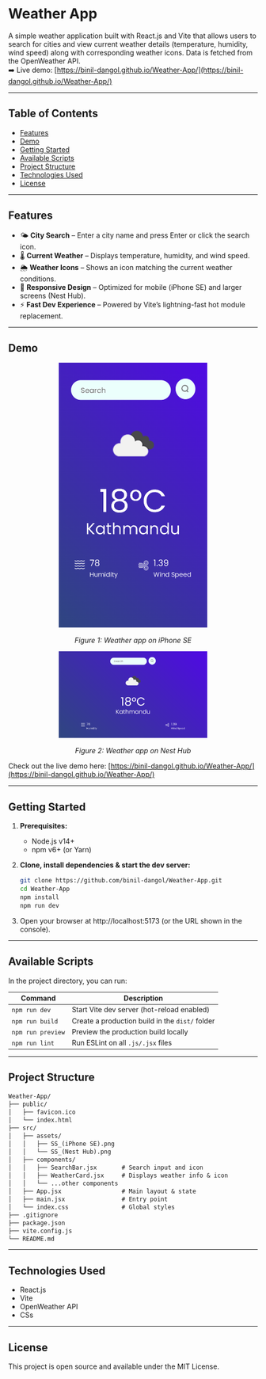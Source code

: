 # Weather App

A simple weather application built with React.js and Vite that allows users to search for cities and view current weather details (temperature, humidity, wind speed) along with corresponding weather icons. Data is fetched from the OpenWeather API.  
➡️ Live demo: [https://binil-dangol.github.io/Weather-App/](https://binil-dangol.github.io/Weather-App/)

---

## Table of Contents

- [Features](#features)  
- [Demo](#demo)  
- [Getting Started](#getting-started)  
- [Available Scripts](#available-scripts)  
- [Project Structure](#project-structure)  
- [Technologies Used](#technologies-used)  
- [License](#license)  

---

## Features

- 🌤️ **City Search** – Enter a city name and press Enter or click the search icon.  
- 🌡️ **Current Weather** – Displays temperature, humidity, and wind speed.  
- 🌦️ **Weather Icons** – Shows an icon matching the current weather conditions.  
- 🔄 **Responsive Design** – Optimized for mobile (iPhone SE) and larger screens (Nest Hub).  
- ⚡ **Fast Dev Experience** – Powered by Vite’s lightning-fast hot module replacement.  

---

## Demo

<div align="center">
  <img src="src/assets/SS_(iPhone SE).png" alt="Weather app on iPhone SE" width="300" />
  <p><i>Figure 1: Weather app on iPhone SE</i></p>

  <img src="src/assets/SS_(Nest Hub).png" alt="Weather app on Nest Hub" width="300" />
  <p><i>Figure 2: Weather app on Nest Hub</i></p>
</div>

Check out the live demo here: [https://binil-dangol.github.io/Weather-App/](https://binil-dangol.github.io/Weather-App/)

---

## Getting Started

1. **Prerequisites:**  
   - Node.js v14+  
   - npm v6+ (or Yarn)

2. **Clone, install dependencies & start the dev server:**  
   ```bash
   git clone https://github.com/binil-dangol/Weather-App.git
   cd Weather-App
   npm install
   npm run dev

3. Open your browser at http://localhost:5173 (or the URL shown in the console).

---

## Available Scripts
In the project directory, you can run:

| Command           | Description                                     |
| ----------------- | ----------------------------------------------- |
| `npm run dev`     | Start Vite dev server (hot-reload enabled)      |
| `npm run build`   | Create a production build in the `dist/` folder |
| `npm run preview` | Preview the production build locally            |
| `npm run lint`    | Run ESLint on all `.js/.jsx` files              |

---

## Project Structure

```text
Weather-App/
├── public/
│   ├── favicon.ico
│   └── index.html
├── src/
│   ├── assets/
│   │   ├── SS_(iPhone SE).png
│   │   └── SS_(Nest Hub).png
│   ├── components/
│   │   ├── SearchBar.jsx       # Search input and icon
│   │   ├── WeatherCard.jsx     # Displays weather info & icon
│   │   └── ...other components
│   ├── App.jsx                 # Main layout & state
│   ├── main.jsx                # Entry point
│   └── index.css               # Global styles
├── .gitignore
├── package.json
├── vite.config.js
└── README.md
```

---

## Technologies Used

- React.js
- Vite
- OpenWeather API
- CSs

---

## License
This project is open source and available under the MIT License.
